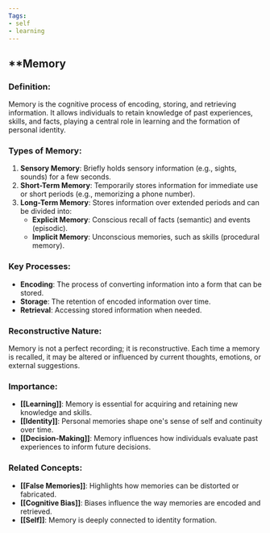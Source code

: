 ```yaml
---
Tags:
- self
- learning
---
```


## **Memory

### **Definition**:

Memory is the cognitive process of encoding, storing, and retrieving information. It allows individuals to retain knowledge of past experiences, skills, and facts, playing a central role in learning and the formation of personal identity.

### **Types of Memory**:

1. **Sensory Memory**: Briefly holds sensory information (e.g., sights, sounds) for a few seconds.
2. **Short-Term Memory**: Temporarily stores information for immediate use or short periods (e.g., memorizing a phone number).
3. **Long-Term Memory**: Stores information over extended periods and can be divided into:
    - **Explicit Memory**: Conscious recall of facts (semantic) and events (episodic).
    - **Implicit Memory**: Unconscious memories, such as skills (procedural memory).

### **Key Processes**:

- **Encoding**: The process of converting information into a form that can be stored.
- **Storage**: The retention of encoded information over time.
- **Retrieval**: Accessing stored information when needed.

### **Reconstructive Nature**:

Memory is not a perfect recording; it is reconstructive. Each time a memory is recalled, it may be altered or influenced by current thoughts, emotions, or external suggestions.

### **Importance**:

- **[[Learning]]**: Memory is essential for acquiring and retaining new knowledge and skills.
- **[[Identity]]**: Personal memories shape one's sense of self and continuity over time.
- **[[Decision-Making]]**: Memory influences how individuals evaluate past experiences to inform future decisions.

### **Related Concepts**:

- **[[False Memories]]**: Highlights how memories can be distorted or fabricated.
- **[[Cognitive Bias]]**: Biases influence the way memories are encoded and retrieved.
- **[[Self]]**: Memory is deeply connected to identity formation.

